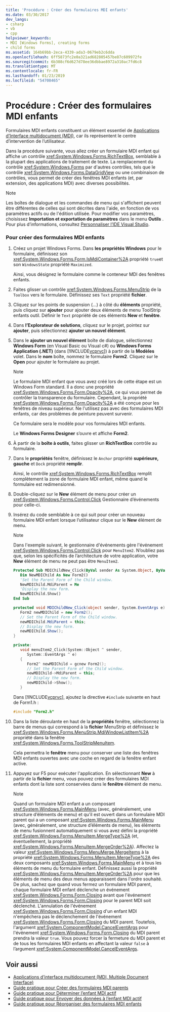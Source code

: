 ```yaml
---
title: 'Procédure : Créer des formulaires MDI enfants'
ms.date: 03/30/2017
dev_langs:
- csharp
- vb
- cpp
helpviewer_keywords:
- MDI [Windows Forms], creating forms
- child forms
ms.assetid: 164b69bb-2eca-4339-ada3-0679eb2c6dda
ms.openlocfilehash: 6ff5873fc2e0a321ad682805457be87c609972fe
ms.sourcegitcommit: 6b308cf6d627d78ee36dbbae8972a310ac7fd6c8
ms.translationtype: MT
ms.contentlocale: fr-FR
ms.lasthandoff: 01/23/2019
ms.locfileid: "54708465"
---
```

# <a name="how-to-create-mdi-child-forms"></a>Procédure : Créer des formulaires MDI enfants
Formulaires MDI enfants constituent un élément essentiel de [Applications d’Interface multidocument (MDI)](../../../../docs/framework/winforms/advanced/multiple-document-interface-mdi-applications.md), car ils représentent le centre d’intervention de l’utilisateur.  
  
 Dans la procédure suivante, vous allez créer un formulaire MDI enfant qui affiche un contrôle <xref:System.Windows.Forms.RichTextBox>, semblable à la plupart des applications de traitement de texte. La remplacement du contrôle <xref:System.Windows.Forms> par d'autres contrôles, tels que le contrôle <xref:System.Windows.Forms.DataGridView> ou une combinaison de contrôles, vous permet de créer des fenêtres MDI enfants (et, par extension, des applications MDI) avec diverses possibilités.  
  
> [!NOTE]
>  Les boîtes de dialogue et les commandes de menu qui s'affichent peuvent être différentes de celles qui sont décrites dans l'aide, en fonction de vos paramètres actifs ou de l'édition utilisée. Pour modifier vos paramètres, choisissez **Importation et exportation de paramètres** dans le menu **Outils** . Pour plus d’informations, consultez [Personnaliser l’IDE Visual Studio](/visualstudio/ide/personalizing-the-visual-studio-ide).  
  
### <a name="to-create-mdi-child-forms"></a>Pour créer des formulaires MDI enfants  
  
1.  Créez un projet Windows Forms. Dans **les propriétés Windows** pour le formulaire, définissez son <xref:System.Windows.Forms.Form.IsMdiContainer%2A> propriété `true`et son `WindowsState` propriété `Maximized`.  
  
     Ainsi, vous désignez le formulaire comme le conteneur MDI des fenêtres enfants.  
  
2.  Faites glisser un contrôle <xref:System.Windows.Forms.MenuStrip> de la `Toolbox` vers le formulaire. Définissez ses `Text` propriété **fichier**.  
  
3.  Cliquez sur les points de suspension (...) à côté du **éléments** propriété, puis cliquez sur **ajouter** pour ajouter deux éléments de menu ToolStrip enfants outil. Définir le `Text` propriété de ces éléments **New** et **fenêtre**.  
  
4.  Dans **l’Explorateur de solutions**, cliquez sur le projet, pointez sur **ajouter**, puis sélectionnez **ajouter un nouvel élément**.  
  
5.  Dans le **ajouter un nouvel élément** boîte de dialogue, sélectionnez **Windows Form** (en Visual Basic ou Visual c#) ou **Windows Forms Application (.NET)** (dans [!INCLUDE[vcprvc](../../../../includes/vcprvc-md.md)]) à partir de la  **Modèles** volet. Dans le **nom** boîte, nommez le formulaire **Form2**. Cliquez sur le **Open** pour ajouter le formulaire au projet.  
  
    > [!NOTE]
    >  Le formulaire MDI enfant que vous avez créé lors de cette étape est un Windows Form standard. Il a donc une propriété <xref:System.Windows.Forms.Form.Opacity%2A>, ce qui vous permet de contrôler la transparence du formulaire. Cependant, la propriété <xref:System.Windows.Forms.Form.Opacity%2A> a été conçue pour les fenêtres de niveau supérieur. Ne l'utilisez pas avec des formulaires MDI enfants, car des problèmes de peinture peuvent survenir.  
  
     Ce formulaire sera le modèle pour vos formulaires MDI enfants.  
  
     Le **Windows Forms Designer** s’ouvre et affiche **Form2**.  
  
6.  À partir de la **boîte à outils**, faites glisser un **RichTextBox** contrôle au formulaire.  
  
7.  Dans le **propriétés** fenêtre, définissez le `Anchor` propriété **supérieure, gauche** et `Dock` propriété **remplir**.  
  
     Ainsi, le contrôle <xref:System.Windows.Forms.RichTextBox> remplit complètement la zone de formulaire MDI enfant, même quand le formulaire est redimensionné.  
  
8.  Double-cliquez sur le **New** élément de menu pour créer un <xref:System.Windows.Forms.Control.Click> Gestionnaire d’événements pour celle-ci.  
  
9. Insérez du code semblable à ce qui suit pour créer un nouveau formulaire MDI enfant lorsque l’utilisateur clique sur le **New** élément de menu.  
  
    > [!NOTE]
    >  Dans l'exemple suivant, le gestionnaire d'événements gère l'événement <xref:System.Windows.Forms.Control.Click> pour `MenuItem2`. N’oubliez pas que, selon les spécificités de l’architecture de votre application, votre **New** élément de menu ne peut pas être `MenuItem2`.  
  
    ```vb  
    Protected Sub MDIChildNew_Click(ByVal sender As System.Object, ByVal e As System.EventArgs) Handles MenuItem2.Click  
       Dim NewMDIChild As New Form2()  
       'Set the Parent Form of the Child window.  
       NewMDIChild.MdiParent = Me  
       'Display the new form.  
       NewMDIChild.Show()  
    End Sub  
    ```  
  
    ```csharp  
    protected void MDIChildNew_Click(object sender, System.EventArgs e){  
       Form2 newMDIChild = new Form2();  
       // Set the Parent Form of the Child window.  
       newMDIChild.MdiParent = this;  
       // Display the new form.  
       newMDIChild.Show();  
    }  
    ```  
  
    ```cpp  
    private:  
       void menuItem2_Click(System::Object ^ sender,  
          System::EventArgs ^ e)  
       {  
          Form2^ newMDIChild = gcnew Form2();  
          // Set the Parent Form of the Child window.  
          newMDIChild->MdiParent = this;  
          // Display the new form.  
          newMDIChild->Show();  
       }  
    ```  
  
     Dans [!INCLUDE[vcprvc](../../../../includes/vcprvc-md.md)], ajoutez la directive `#include` suivante en haut de Form1.h :  
  
    ```cpp  
    #include "Form2.h"  
    ```  
  
10. Dans la liste déroulante en haut de la **propriétés** fenêtre, sélectionnez la barre de menus qui correspond à la **fichier** MenuStrip et définissez le <xref:System.Windows.Forms.MenuStrip.MdiWindowListItem%2A> propriété dans la fenêtre <xref:System.Windows.Forms.ToolStripMenuItem>.  
  
     Cela permettra le **fenêtre** menu pour conserver une liste des fenêtres MDI enfants ouvertes avec une coche en regard de la fenêtre enfant active.  
  
11. Appuyez sur F5 pour exécuter l'application. En sélectionnant **New** à partir de la **fichier** menu, vous pouvez créer des formulaires MDI enfants dont la liste sont conservées dans le **fenêtre** élément de menu.  
  
    > [!NOTE]
    >  Quand un formulaire MDI enfant a un composant <xref:System.Windows.Forms.MainMenu> (avec, généralement, une structure d’éléments de menu) et qu’il est ouvert dans un formulaire MDI parent qui a un composant <xref:System.Windows.Forms.MainMenu> (avec, généralement, une structure d’éléments de menu), les éléments de menu fusionnent automatiquement si vous avez défini la propriété <xref:System.Windows.Forms.MenuItem.MergeType%2A> (et, éventuellement, la propriété <xref:System.Windows.Forms.MenuItem.MergeOrder%2A>). Affectez la valeur <xref:System.Windows.Forms.MenuMerge.MergeItems> à la propriété <xref:System.Windows.Forms.MenuItem.MergeType%2A> des deux composants <xref:System.Windows.Forms.MainMenu> et à tous les éléments de menu du formulaire enfant. Définissez aussi la propriété <xref:System.Windows.Forms.MenuItem.MergeOrder%2A> pour que les éléments de menu des deux menus apparaissent dans l'ordre souhaité. De plus, sachez que quand vous fermez un formulaire MDI parent, chaque formulaire MDI enfant déclenche un événement <xref:System.Windows.Forms.Form.Closing> avant que l'événement <xref:System.Windows.Forms.Form.Closing> pour le parent MDI soit déclenché. L'annulation de l'événement <xref:System.Windows.Forms.Form.Closing>  d'un enfant MDI n'empêchera pas le déclenchement de l'événement <xref:System.Windows.Forms.Form.Closing> du MDI parent. Toutefois, l'argument <xref:System.ComponentModel.CancelEventArgs> pour l'événement <xref:System.Windows.Forms.Form.Closing> du MDI parent prendra la valeur `true`. Vous pouvez forcer la fermeture du MDI parent et de tous les formulaires MDI enfants en affectant la valeur `false` à l’argument <xref:System.ComponentModel.CancelEventArgs>.  
  
## <a name="see-also"></a>Voir aussi
- [Applications d’interface multidocument (MDI, Multiple Document Interface)](../../../../docs/framework/winforms/advanced/multiple-document-interface-mdi-applications.md)
- [Guide pratique pour Créer des formulaires MDI parents](../../../../docs/framework/winforms/advanced/how-to-create-mdi-parent-forms.md)
- [Guide pratique pour Déterminer l’enfant MDI actif](../../../../docs/framework/winforms/advanced/how-to-determine-the-active-mdi-child.md)
- [Guide pratique pour Envoyer des données à l’enfant MDI actif](../../../../docs/framework/winforms/advanced/how-to-send-data-to-the-active-mdi-child.md)
- [Guide pratique pour Réorganiser des formulaires MDI enfants](../../../../docs/framework/winforms/advanced/how-to-arrange-mdi-child-forms.md)
